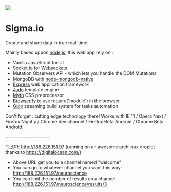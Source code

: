 ![](http://yamafaktory.github.io/Sigma.io/logo.png)

Sigma.io
===============

Create and share data in true real-time!

Mainly based uppon [node.js](http://nodejs.org/), this web app rely on :

* Vanilla JavaScript for UI
* [Socket.io](http://socket.io/) for Websockets
* Mutation Observers API - which lets you handle the DOM Mutations
* MongoDB with [node-mongodb-native](https://github.com/mongodb/node-mongodb-native)
* [Express](http://expressjs.com/) web application framework
* [Jade](http://jade-lang.com/) template engine
* [Myth](http://www.myth.io/) CSS preprocessor
* [Browserify](http://browserify.org/) to use require('module') in the browser
* [Gulp](http://gulpjs.com/) streaming build system for tasks automation

Don't forget : cutting edge technology there! Works with IE 11 / Opera Next / Firefox Nightly / Chrome dev channel / Firefox Beta Android / Chrome Beta Android.

===============

TL;DR: http://188.226.151.97 (running on an awesome archlinux droplet thanks to https://digitalocean.com/)

* Above URL get you to a channel named "welcome"
* You can go to whatever channel you want this way: http://188.226.151.97/neuroscience
* You can limit the number of results on a channel: http://188.226.151.97/neuroscience/results/3
